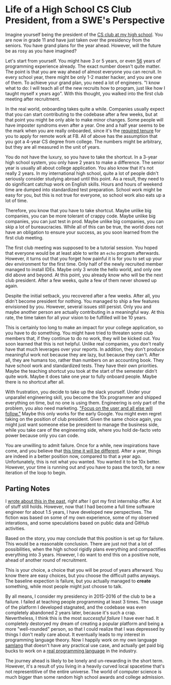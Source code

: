 # Life of a High School CS Club President, from a SWE's Perspective

Imagine yourself being the president of the [CS club at my high school](https://computerization.io).
You are now in grade 11 and have just taken over the presidency from the seniors. You have grand
plans for the year ahead. However, will the future be as rosy as you have imagined?

Let's start from yourself. You might have 3 or 5 years, or even [56](https://quotes.cs.cornell.edu/quote/1369/) years of programming experience already. The exact number doesn't quite matter. The point is that you are way ahead of almost everyone you can recruit. In every school year, there might be only 1-2 master hacker, and you are one of them. To achieve your grand plan, you need a lot of engineers. "I know what to do: I will teach all of the new recruits how to program, just like how I taught myself x years ago". With this thought, you walked into the first club meeting after recruitment.

In the real world, onboarding takes quite a while. Companies usually expect that you can start contributing to the codebase after a few weeks, but at that point you might be only able to make minor changes. Some people will have imposter syndroms even after a year. One and a half year seems to be the mark when you are really onboarded, since it's the [required tenure](https://fortune.com/2023/08/21/mark-zuckerberg-meta-return-to-office-three-days-week-fired-performance-review-termination/) for you to apply for remote work at FB. All of above has the assumption that you got a 4-year CS degree from college. The numbers might be arbitrary, but they are all measured in the unit of years.

You do not have the luxury, so you have to take the shortcut. In a 3-year high school system, you only have 2 years to make a difference. The senior year is usually all about college application. You also know that it's not really 2 years. In my international high school, quite a lot of people didn't seriously consider studying abroad until this point. As a result, they need to do significant catchup work on English skills. Hours and hours of weekend time are dumped into standardized test preparation. School work might be easy for you, but this is not true for everyone, so school work also eats up a lot of time.

Therefore, you know that you have to take shortcut. Maybe unlike big companies, you can be more tolerant of crappy code. Maybe unlike big companies, you can just test in prod. Maybe unlike big companies, you can skip a lot of bureaucracies. While all of this can be true, the world does not have an obligation to ensure your success, as you soon learned from the first club meeting.

The first club meeting was supposed to be a tutorial session. You hoped that everyone would be at least able to write an `echo` program afterwards. However, it turns out that you forget how painful it is for you to set up your dev environment for the first time. Only half of the newly recruited member managed to install IDEs. Maybe only 3 wrote the hello world, and only one did above and beyond. At this point, you already know who will be the next club president. After a few weeks, quite a few of them never showed up again.

Despite the initial setback, you recovered after a few weeks. After all, you didn't become president for nothing. You managed to ship a few features envisioned by you. However, several issues still persist. Only you and maybe another person are actually contributing in a meaningful way. At this rate, the time taken for all your vision to be fulfilled will be 10 years.

This is certainly too long to make an impact for your college application, so you have to do something. You might have tried to threaten some club members that, if they continue to do no work, they will be kicked out. You soon learned that this is not helpful. Unlike real companies, you don't really have that much leverages over your reports. In addition, they don't produce meaningful work not because they are lazy, but because they can't. After all, they are humans too, rather than numbers on an accounting book. They have school work and standardized tests. They have their own priorities. Maybe the teaching shortcut you took at the start of the semester didn't quite work. Maybe it does take one year to fully onboard people. Maybe there is no shortcut after all.

With frustration, you decide to take up the slack yourself. Under your unparallel engineering skill, you become the 10x programmer and shipped everything on time, but no one is using them. Engineering is only part of the problem, you also need marketing. ["Focus on the user and all else will follow."](https://about.google/philosophy/) Maybe this only works for the early Google. You might even regret taking on the position of club president. Given the same choice again, you might just want someone else be president to manage the business side, while you take care of the engineering side, where you hold de-facto veto power because only you can code.

You are unwilling to admit failure. Once for a while, new inspirations have come, and you believe that [this time it will be different](https://xkcd.com/927/). After a year, things are indeed in a better position now, compared to that a year ago. Unfortunately, this is not what you wanted. You wanted it to be 10x better. However, your time is running out and you have to pass the torch, for a new iteration of the loop to begin.

## Parting Notes

I [wrote about this in the past](/blog/2018/12/31/cs-in-high-schools/), right after I got my first internship offer. A lot of stuff still
holds. However, now that I had become a full time software engineer for about 1.5 years, I have
developed new perspectives. The fiction was based on some of my own experience, some of my observed interations, and some speculations based on public data and GitHub activities.

Based on the story, you may conclude that this position is set up for failure. This would be a reasonable conclusion. There are just not that a lot of possibilities, when the high school rigidly plans everything and compactifies everything into 3 years. However, I do want to end this on a positive note, ahead of another round of recruitment.

This is your choice, a choice that you will be proud of years afterward. You know there are easy choices, but you choose the difficult paths anyways. The baseline expection is failure, but you actually managed to **create** something, while most people might just choose to talk.

By all means, I consider my presidency in 2015-2016 of the club to be a failure. I failed at teaching people programming at least 3 times. The usage of the platform I developed stagnated, and the codebase was even completely abandoned 2 years later, because it's such a crap. Nevertheless, I think this is the most _successful failure_ I have ever had. It completely destoryed my dream of creating a popular platform and being a more "well-rounded" person, so that I could realize that I was depressed by things I don't really care about. It eventually leads to my interest in programming language theory. Now I happily work on my own language [samlang](https://samlang.io) that doesn't have any practical use case, and actually get paid big bucks to work on a [real programming language](https://flow.org) in the industry.

The journey ahead is likely to be lonely and un-rewarding in the short term. However, it's a result of you living in a heavily curved local spacetime that's not representitive of the entire universe. The world of computer science is much bigger than some random high school awards and college admission.
